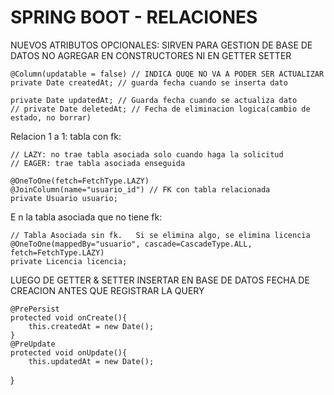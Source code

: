 # SPRING BOOT - RELACIONES

NUEVOS ATRIBUTOS
OPCIONALES: SIRVEN PARA GESTION DE BASE DE DATOS
NO AGREGAR EN CONSTRUCTORES NI EN GETTER SETTER

    @Column(updatable = false) // INDICA QUQE NO VA A PODER SER ACTUALIZAR
    private Date createdAt; // guarda fecha cuando se inserta dato
    
    private Date updatedAt; // Guarda fecha cuando se actualiza dato
    // private Date deletedAt; // Fecha de eliminacion logica(cambio de estado, no borrar)

Relacion 1 a 1:
tabla con fk:    

    // LAZY: no trae tabla asociada solo cuando haga la solicitud
    // EAGER: trae tabla asociada enseguida
    
    @OneToOne(fetch=FetchType.LAZY)
    @JoinColumn(name="usuario_id") // FK con tabla relacionada
    private Usuario usuario;

E n la tabla asociada que no tiene fk:

    // Tabla Asociada sin fk.	Si se elimina algo, se elimina licencia
	@OneToOne(mappedBy="usuario", cascade=CascadeType.ALL, fetch=FetchType.LAZY)
	private Licencia licencia;
	

LUEGO DE GETTER & SETTER
INSERTAR EN BASE DE DATOS FECHA DE CREACION ANTES QUE REGISTRAR LA QUERY

    @PrePersist
    protected void onCreate(){
        this.createdAt = new Date();
    }
    @PreUpdate
    protected void onUpdate(){
        this.updatedAt = new Date();
}





    